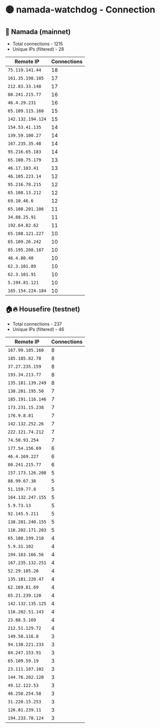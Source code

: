 # 🟡 namada-watchdog - Connection

## 🚀 Namada (mainnet)
- Total connections - 1215
- Unique IPs (filtered) - 28

| Remote IP | Connections |
|-----------|-------------|
| `75.119.141.44` | 18 |
| `161.35.198.105` | 17 |
| `212.83.33.148` | 17 |
| `80.241.215.77` | 16 |
| `46.4.29.231` | 16 |
| `65.109.115.160` | 15 |
| `142.132.194.124` | 15 |
| `154.53.41.135` | 14 |
| `139.59.100.27` | 14 |
| `167.235.35.48` | 14 |
| `95.216.65.183` | 14 |
| `65.108.75.179` | 13 |
| `46.17.103.41` | 13 |
| `46.105.223.14` | 12 |
| `95.216.78.215` | 12 |
| `65.108.13.212` | 12 |
| `69.10.46.6` | 12 |
| `65.108.201.106` | 11 |
| `34.88.25.91` | 11 |
| `192.64.82.62` | 11 |
| `65.108.121.227` | 10 |
| `65.109.26.242` | 10 |
| `85.195.208.187` | 10 |
| `46.4.80.48` | 10 |
| `62.3.101.89` | 10 |
| `62.3.101.91` | 10 |
| `5.194.81.121` | 10 |
| `165.154.224.184` | 10 |

## 🏠🔥 Housefire (testnet)

- Total connections - 237
- Unique IPs (filtered) - 46

| Remote IP | Connections |
|-----------|-------------|
| `167.99.185.160` | 8 |
| `185.185.82.78` | 8 |
| `37.27.235.159` | 8 |
| `193.34.213.77` | 8 |
| `135.181.139.249` | 8 |
| `138.201.195.50` | 7 |
| `185.191.116.146` | 7 |
| `173.231.15.238` | 7 |
| `176.9.8.81` | 7 |
| `142.132.252.26` | 7 |
| `222.121.74.212` | 7 |
| `74.50.93.254` | 7 |
| `177.54.156.69` | 6 |
| `46.4.169.227` | 6 |
| `80.241.215.77` | 6 |
| `157.173.126.208` | 5 |
| `88.99.67.38` | 5 |
| `51.159.77.8` | 5 |
| `164.132.247.155` | 5 |
| `5.9.73.13` | 5 |
| `92.145.5.211` | 5 |
| `138.201.240.155` | 5 |
| `116.202.171.203` | 5 |
| `65.108.199.210` | 4 |
| `5.9.31.102` | 4 |
| `194.163.166.56` | 4 |
| `167.235.132.251` | 4 |
| `52.29.185.20` | 4 |
| `135.181.220.47` | 4 |
| `62.169.81.69` | 4 |
| `65.21.239.120` | 4 |
| `142.132.135.125` | 4 |
| `116.202.51.143` | 4 |
| `23.88.5.169` | 4 |
| `212.51.129.72` | 4 |
| `149.50.116.8` | 3 |
| `94.130.221.233` | 3 |
| `84.247.153.91` | 3 |
| `65.109.59.19` | 3 |
| `23.111.187.102` | 3 |
| `144.76.202.120` | 3 |
| `49.12.122.53` | 3 |
| `46.250.254.58` | 3 |
| `31.220.15.253` | 3 |
| `126.81.239.11` | 3 |
| `194.233.78.124` | 3 |

